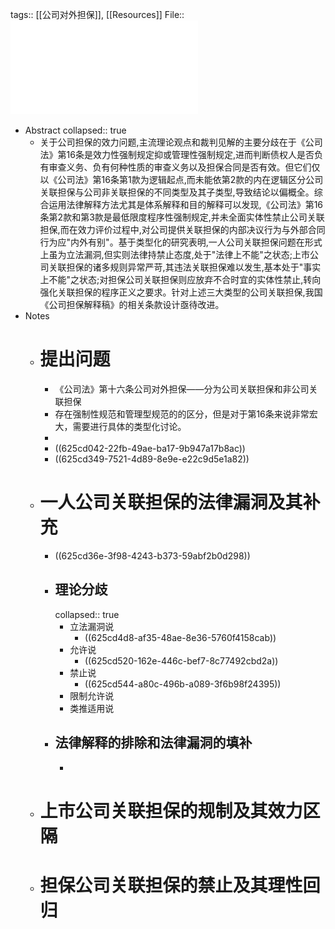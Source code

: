 tags:: [[公司对外担保]], [[Resources]]
File:: ![公司关联担保三大类型的效力解释_曾大鹏.pdf](../assets/公司关联担保三大类型的效力解释_曾大鹏_1650248692903_0.pdf)

- Abstract
  collapsed:: true
	- 关于公司担保的效力问题,主流理论观点和裁判见解的主要分歧在于《公司法》第16条是效力性强制规定抑或管理性强制规定,进而判断债权人是否负有审查义务、负有何种性质的审查义务以及担保合同是否有效。但它们仅以《公司法》第16条第1款为逻辑起点,而未能依第2款的内在逻辑区分公司关联担保与公司非关联担保的不同类型及其子类型,导致结论以偏概全。综合运用法律解释方法尤其是体系解释和目的解释可以发现,《公司法》第16条第2款和第3款是最低限度程序性强制规定,并未全面实体性禁止公司关联担保,而在效力评价过程中,对公司提供关联担保的内部决议行为与外部合同行为应"内外有别"。基于类型化的研究表明,一人公司关联担保问题在形式上虽为立法漏洞,但实则法律持禁止态度,处于"法律上不能"之状态;上市公司关联担保的诸多规则异常严苛,其违法关联担保难以发生,基本处于"事实上不能"之状态;对担保公司关联担保则应放弃不合时宜的实体性禁止,转向强化关联担保的程序正义之要求。针对上述三大类型的公司关联担保,我国《公司担保解释稿》的相关条款设计亟待改进。
- Notes
	- # 提出问题
		- 《公司法》第十六条公司对外担保——分为公司关联担保和非公司关联担保
		- 存在强制性规范和管理型规范的的区分，但是对于第16条来说非常宏大，需要进行具体的类型化讨论。
		-
		- ((625cd042-22fb-49ae-ba17-9b947a17b8ac))
		- ((625cd349-7521-4d89-8e9e-e22c9d5e1a82))
	- # 一人公司关联担保的法律漏洞及其补充
		- ((625cd36e-3f98-4243-b373-59abf2b0d298))
		- ## 理论分歧
		  collapsed:: true
			- 立法漏洞说
				- ((625cd4d8-af35-48ae-8e36-5760f4158cab))
			- 允许说
				- ((625cd520-162e-446c-bef7-8c77492cbd2a))
			- 禁止说
				- ((625cd544-a80c-496b-a089-3f6b98f24395))
			- 限制允许说
			- 类推适用说
		- ## 法律解释的排除和法律漏洞的填补
			-
	- # 上市公司关联担保的规制及其效力区隔
	- # 担保公司关联担保的禁止及其理性回归